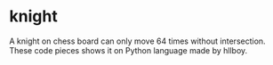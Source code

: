 # knight
A knight on chess board can only move 64 times without intersection. These code pieces shows it on Python language made by hllboy.  